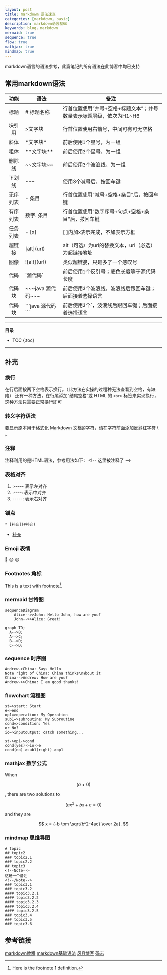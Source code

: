 ```yaml
---
layout: post
title: markdowm 语法速查
categories: [markdown, basic]
description: markdown语言基础
keywords: blog，markdown
mermaid: true
sequence: true
flow: true
mathjax: true
mindmap: true
---
```

markdown语言的语法参考，此篇笔记的所有语法在此博客中均已支持

## 常用markdown语法

|   功能   | 语法            | 备注                                                                  |
| :------: | --------------- | --------------------------------------------------------------------- |
|   标题   | # 标题名称      | 行首位置使用“井号+空格+标题文本”；井号数量表示标题层级，依次为H1~H6 |
|  块引用  | >文字块         | 行首位置使用右箭号，中间可有可无空格                                  |
|   斜体   | \*文字块*       | 前后使用1个星号，为一组                                               |
|   粗体   | \*\*文字块**    | 前后使用2个星号，为一组                                               |
|  删除线  | \~\~文字块~~    | 前后使用2个波浪线，为一组                                             |
|  下划线  | --–            | 使用3个减号后，按回车键                                               |
| 无序列表 | - 条目          | 行首位置使用“减号+空格+条目”后，按回车键                            |
| 有序列表 | 数字. 条目      | 行首位置使用“数字序号+句点+空格+条目”后，按回车键                   |
| 任务列表 | - [x]           | [ ]内加x表示完成，不加表示方框                                        |
|  超链接  | \[alt](url)     | alt（可选）为url的替换文本，url（必选）为超链接地址                   |
|   图像   | \!\[alt](url)   | 类似超链接，只是多了一个感叹号                                        |
|   代码   | \`源代码`       | 前后使用1个反引号；底色长度等于源代码长度                             |
|  代码块  | \~\~\~java 源代码~~~ | 前后使用3个波浪线，波浪线后跟回车键；后面接着选择语言                |
|  代码块  | \`\`\`java 源代码``` | 前后使用3个`，波浪线后跟回车键；后面接着选择语言                   |

---

**目录**

* TOC
{:toc}
---

## 补充

### 换行

在行后面按两下空格表示换行。（此方法在实操的过程种无法查看到空格，有缺陷）
还有一种方法，在行尾添加“结尾空格”或 HTML 的 `<br>` 标签来实现换行，这种方法只需要正常换行即可

### 转义字符语法

要显示原本用于格式化 Markdown 文档的字符，请在字符前面添加反斜杠字符 \ 。

### 注释

注释利用的是HTML语法，参考用法如下：
\<\!-- 这里被注释了 -->

<!--这里被注释了-->

### 表格对齐

1. :----- 表示左对齐
2. :----: 表示中对齐
3. -----: 表示右对齐

### 锚点

```
* [补充](#补充)
```

* [补充](#补充)

### Emoji 表情

🐫
😊
😄

### Footnotes 角标

This is a text with footnote[^1].

### mermaid 甘特图

```mermaid
sequenceDiagram
    Alice-->>John: Hello John, how are you?  
    John-->>Alice: Great!
```

```mermaid
graph TD;
  A-->B;
  A-->C;
  B-->D;
  C-->D;
```

### sequence 时序图

```sequence
Andrew->China: Says Hello
Note right of China: China thinks\nabout it
China-->Andrew: How are you?
Andrew->>China: I am good thanks!
```

### flowchart 流程图

```flow
st=>start: Start
e=>end
op1=>operation: My Operation
sub1=>subroutine: My Subroutine
cond=>condition: Yes
or No?
io=>inputoutput: catch something...

st->op1->cond
cond(yes)->io->e
cond(no)->sub1(right)->op1
```

### mathjax 数学公式

When

$$
(a \ne 0)
$$

, there are two solutions to

$$
(ax^2 + bx + c = 0)
$$

 and they are

$$
x = {-b \pm \sqrt{b^2-4ac} \over 2a}.
$$

### mindmap 思维导图

```mindmap
# topic
## topic2
### topic2.1
### topic2.2
## topic3
<!--Note-->
这是一个备注
<!--/Note-->
### topic3.1
### topic3.2
#### topic3.2.1
#### topic3.2.2
#### topic3.2.3
#### topic3.2.4
#### topic3.2.5
### topic3.4
### topic3.5
### topic3.6
```

[^1]: Here is the footnote 1 definition.
    
## 参考链接

[markdown教程](https://markdown.hk/)
[markdown基础语法](https://markdown.com.cn/basic-syntax/)
[风月博客](https://kuang.netlify.app/markdown/markdown%E8%AF%AD%E6%B3%95.html)
[码志](https://mazhuang.org)
